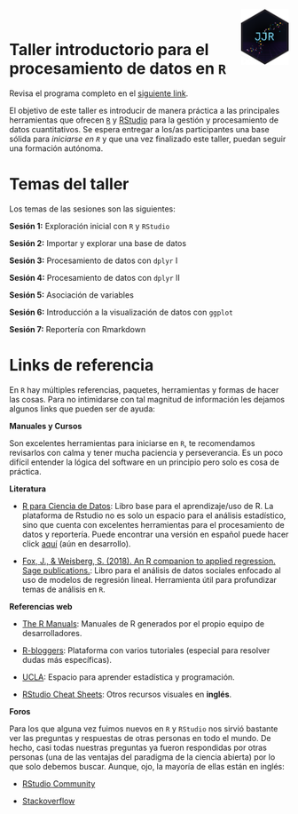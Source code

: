 <img src='image/JJR 350px.png' align="right" height="100"/>

<br>

# Taller introductorio para el procesamiento de datos en `R` 

Revisa el programa completo en el [siguiente link](https://github.com/JDConejeros/Taller_IntroR/blob/master/Programa_Intro_JJR.pdf).

El objetivo de este taller es introducir de manera práctica a las principales herramientas que ofrecen [`R`](https://www.r-project.org/) y [RStudio](https://rstudio.com/products/rstudio/download/) para la gestión y procesamiento de datos cuantitativos. Se espera entregar a los/as participantes una base sólida para *iniciarse en `R`* y que una vez finalizado este taller, puedan seguir una formación autónoma. 


# Temas del taller 

Los temas de las sesiones son las siguientes:

**Sesión 1:** Exploración inicial con `R` y `RStudio`

**Sesión 2:** Importar y explorar una base de datos

**Sesión 3:** Procesamiento de datos con `dplyr` I

**Sesión 4:** Procesamiento de datos con `dplyr` II

**Sesión 5:** Asociación de variables

**Sesión 6:** Introducción a la visualización de datos con `ggplot`

**Sesión 7:** Reportería con Rmarkdown

# Links de referencia

En `R` hay múltiples referencias, paquetes, herramientas y formas de hacer las cosas. Para no intimidarse con tal magnitud de información les dejamos algunos links que pueden ser de ayuda: 

**Manuales y Cursos**

Son excelentes herramientas para iniciarse en `R`, te recomendamos revisarlos con calma y tener mucha paciencia y perseverancia. Es un poco difícil entender la lógica del software en un principio pero solo es cosa de práctica. 

**Literatura**

- [R para Ciencia de Datos](https://es.r4ds.hadley.nz/): Libro base para el aprendizaje/uso de R. La plataforma de Rstudio no es solo un espacio para el análisis estadístico, sino que cuenta con excelentes herramientas para el procesamiento de datos y reportería. Puede encontrar una versión en español puede hacer click [aquí](https://es.r4ds.hadley.nz/) (aún en desarrollo). 

- [Fox, J., & Weisberg, S. (2018). An R companion to applied regression. Sage publications.](https://books.google.es/books?hl=es&lr=&id=uPNrDwAAQBAJ&oi=fnd&pg=PP1&dq=An+R+Companion+to+Applied+Regression&ots=MvM9cE4w92&sig=fDTEHCzFHOoLQAQNlSdvhd2pAX0#v=onepage&q=An%20R%20Companion%20to%20Applied%20Regression&f=false): Libro para el análisis de datos sociales enfocado al uso de modelos de regresión lineal. Herramienta útil para profundizar temas de análisis en `R`.

**Referencias web**

- [The R Manuals](https://cran.r-project.org/manuals.html): Manuales de R generados por el propio equipo de desarrolladores.

- [R-bloggers](https://www.r-bloggers.com/how-to-learn-r-2/): Plataforma con varios tutoriales (especial para resolver dudas más específicas).

- [UCLA](https://stats.idre.ucla.edu/r/): Espacio para aprender estadística y programación.

- [RStudio Cheat Sheets](https://www.rstudio.com/resources/cheatsheets/#ide): Otros recursos visuales en **inglés**.

**Foros**

Para los que alguna vez fuimos nuevos en `R` y `RStudio` nos sirvió bastante ver las preguntas y respuestas de otras personas en todo el mundo. De hecho, casi todas nuestras preguntas ya fueron respondidas por otras personas (una de las ventajas del paradigma de la ciencia abierta) por lo que solo debemos buscar. Aunque, ojo, la mayoría de ellas están en inglés: 

- [RStudio Community](https://community.rstudio.com/)

- [Stackoverflow](https://stackoverflow.com/questions/tagged/r)

